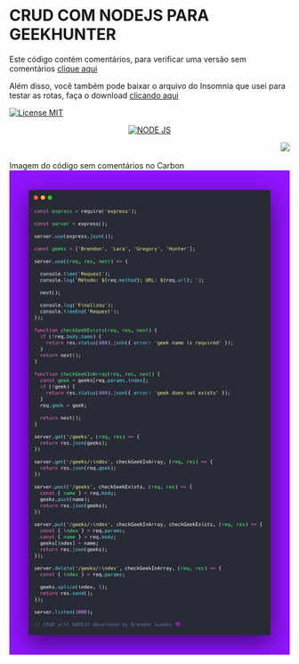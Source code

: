 # CRUD COM NODEJS PARA GEEKHUNTER

Este código contém comentários, para verificar uma versão sem comentários [clique aqui](https://gist.github.com/brendonguedes/a80a11dc7979bbc8fbece728976de0f0)

Além disso, você também pode baixar o arquivo do Insomnia que usei para testar as rotas, faça o download [clicando aqui](https://gist.github.com/brendonguedes/cea3b70fda51cd5b7745ad33d19d0ce4)

<p align="left">
  <a href="https://opensource.org/licenses/MIT">
    <img src="https://img.shields.io/badge/License-MIT-blue.svg" alt="License MIT">
  </a>
</p>

<p align="center">
  <a href="https://nodejs.org/en/">
    <img src="https://img.shields.io/badge/nodejs-CRUD-brightgreen" alt="NODE JS">
  </a>
</p>

<p align="right">
  <a href="https://www.geekhunter.com.br//">
    <img src="https://img.shields.io/badge/geekhunter-crud%20em%20node-purple alt="NODE JS">
  </a>
</p>

Imagem do código sem comentários no Carbon ![Markdown](images/carbon-geek.png)


